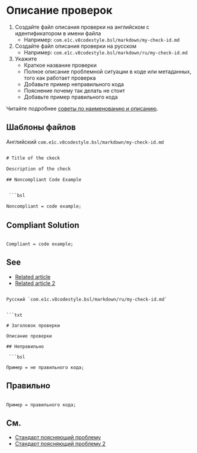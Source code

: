 # Описание проверок


1. Создайте файл описания проверки на английском c идентификатором в имени файла
    - Например: `com.e1c.v8codestyle.bsl/markdown/my-check-id.md`
2. Создайте файл описания проверки на русском
    - Например: `com.e1c.v8codestyle.bsl/markdown/ru/my-check-id.md`
3. Укажите
    - Краткое название проверки
    - Полное описание проблемной ситуации в коде или метаданных, того как работает проверка
    - Добавьте пример неправильного кода
    - Пояснение почему так делать не стоит
    - Добавьте пример правильного кода
   
Читайте подробнее [советы по наименованию и описанию](Check_Convention.md#наименование-проверки).
  
## Шаблоны файлов

Английский `com.e1c.v8codestyle.bsl/markdown/my-check-id.md`

```txt

# Title of the ckeck

Description of the check

## Noncompliant Code Example


 ```bsl

Noncompliant = code example;

 ```

## Compliant Solution

 ```bsl

Compliant = code example;

 ```

## See

- [Related article](https://its.1c.ru/...)
- [Related article 2](https://its.1c.ru/...)

```

Русский `com.e1c.v8codestyle.bsl/markdown/ru/my-check-id.md`


```txt

# Заголовок проверки

Описание проверки

## Неправильно

 ```bsl

Пример = не правильного кода;

 ```

## Правильно

 ```bsl

Пример = правильного кода;

 ```

## См.

- [Стандарт поясняющий проблему](https://its.1c.ru/db/pubqlang#content:150:hdoc)
- [Стандарт поясняющий проблему 2](https://its.1c.ru/db/pubqlang#content:150:hdoc)

```

